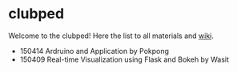 # clubped
Welcome to the clubped! Here the list to all materials and [wiki](https://github.com/wasit7/clubped/wiki).

* 150414 Ardruino and Application by Pokpong
* 150409 Real-time Visualization using Flask and Bokeh by Wasit
